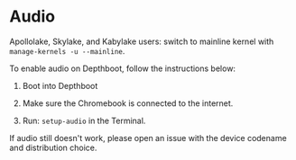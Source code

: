 # Audio

Apollolake, Skylake, and Kabylake users: switch to mainline kernel with `manage-kernels -u --mainline`.

To enable audio on Depthboot, follow the instructions below:

1. Boot into Depthboot

2. Make sure the Chromebook is connected to the internet.

3. Run: `setup-audio` in the Terminal.

If audio still doesn't work, please open an issue with the device codename and distribution choice.
